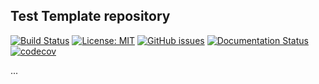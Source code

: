 ## Test Template repository

[![Build Status](http://02187a6a923a.ngrok.io/buildStatus/icon?job=e)](http://02187a6a923a.ngrok.io/job/e/) [![License: MIT](https://img.shields.io/badge/License-MIT-yellow.svg)](https://github.com/hariharan235/Test_webhook/blob/master/LICENSE) [![GitHub issues](https://img.shields.io/github/issues/hariharan235/Test_webhook)](https://github.com/hariharan235/Test_webhook/issues) [![Documentation Status](https://readthedocs.org/projects/test-webhook/badge/?version=latest)](https://test-webhook.readthedocs.io/en/latest/?badge=latest) [![codecov](https://codecov.io/gh/hariharan235/Test_webhook/branch/master/graph/badge.svg)](https://codecov.io/gh/hariharan235/Test_webhook)


...
